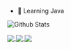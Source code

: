 - 💬 Learning Java

![Github Stats](https://github-readme-stats.vercel.app/api?username=flowerwind&show_icons=true&hide=contribs,prs&cache_seconds=86400&theme=dracula)

<a href="https://github.com/flowerwind/JspFinder">
  <img align="center" src="https://github-readme-stats.vercel.app/api/pin/?username=flowerwind&theme=dracula&repo=JspFinder" />
</a>

<a href="https://github.com/flowerwind/Weblogic404Memshell">
  <img align="center" src="https://github-readme-stats.vercel.app/api/pin/?username=flowerwind&theme=dracula&repo=Weblogic404Memshell" />
</a>

<a href="https://github.com/flowerwind/AutoGenerateXalanPayload">
  <img align="center" src="https://github-readme-stats.vercel.app/api/pin/?username=flowerwind&theme=dracula&repo=AutoGenerateXalanPayload" />
</a>
